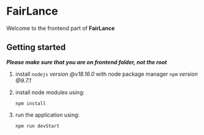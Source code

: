 #  FairLance

Welcome to the frontend part of **FairLance**

## Getting started

***Please make sure that you are on frontend folder, not the root***

1. install `nodejs` *version @v18.16.0*  with node package manager `npm` *version @9.7.1* 

2. install node modules using:

    ```properties
    npm install
    ```

3. run the application using:

    ```properties
    npm run devStart
    ```
